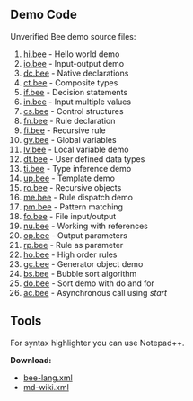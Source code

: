 ## Demo Code

Unverified Bee demo source files:

1. [hi.bee](hi.bee) - Hello world demo
1. [io.bee](io.bee) - Input-output demo
1. [dc.bee](dc.bee) - Native declarations
1. [ct.bee](ct.bee) - Composite types
1. [if.bee](if.bee) - Decision statements
1. [in.bee](in.bee) - Input multiple values
1. [cs.bee](cs.bee) - Control structures
1. [fn.bee](fn.bee) - Rule declaration
1. [fi.bee](fi.bee) - Recursive rule
1. [gv.bee](gv.bee) - Global variables
1. [lv.bee](lv.bee) - Local variable demo
1. [dt.bee](dt.bee) - User defined data types
1. [ti.bee](ti.bee) - Type inference demo
1. [up.bee](up.bee) - Template demo
1. [ro.bee](ro.bee) - Recursive objects
1. [me.bee](me.bee) - Rule dispatch demo
1. [pm.bee](pm.bee) - Pattern matching
1. [fo.bee](fo.bee) - File input/output
1. [nu.bee](nu.bee) - Working with references
1. [op.bee](op.bee) - Output parameters
1. [rp.bee](ro.bee) - Rule as parameter
1. [ho.bee](ho.bee) - High order rules 
1. [gc.bee](gc.bee) - Generator object demo 
1. [bs.bee](bs.bee) - Bubble sort algorithm
1. [do.bee](do.bee) - Sort demo with do and for
1. [ac.bee](ac.bee) - Asynchronous call using _start_

## Tools

For syntax highlighter you can use Notepad++.

**Download:**
 
* [bee-lang.xml](./tools/bee-lang.xml)
* [md-wiki.xml](./tools/md-wiki.xml)
